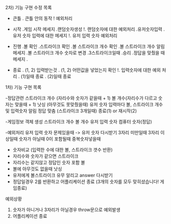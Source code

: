 2차) 기능 구현 수정 목록

- 큰틀
. 큰틀 안의 동작
! 예외처리

- 시작
  .게임 시작 메세지
  .랜덤숫자생성
    !. 랜덤숫자에 대한 예외처리
  .유저숫자입력
  .유저 숫자 입력에 대한 메세지
    !. 유저 입력 숫자 예외처리


- 진행
  .볼 확인
  .스트라이크 확인
  .볼 스트라이크 개수 확인
  .볼 스트라이크 개수  알림 메세지
  .볼 스트라이크 개수 숫자로 변경
  .3스트라이크일때
    .승리
    .정답을 맞췄을 때 메세지
  .

- 종료
  . (1, 2) 입력받는것
  . (1, 2) 어떤값을 넣었는지 확인
    !. 입력숫자에 대한 예외 처리
  . (1)일때 종료
  . (2)일때 종료


1차) 기능 구현 목록

-정답관련
  스트라이크 개수 (자리수와 숫자가 같을때 + 1)
  볼 개수(자리수가 다르고 숫자는 맞을때 + 1)
  낫싱 (아무것도 못맞췄을때)
  유저 숫자 입력마다 볼, 스트라이크 개수 및 입력숫자 알림
  정답 맞춤 (스트라이크 3개일때)
    종료(1) or 재시작(2)

-게임정보 객체 생성
  스트라이크 개수
  볼 개수
  유저 입력 숫자
  컴퓨터 숫자(정답)

-예외처리
  유저 입력 숫자 문제있을때 -> 유저 숫자 다시받기
    3자리 미만일때
    3자리 이상일때
    숫자가 아닐때
    0이 포함될때
    중복숫자넣을때






-  숫자비교 (입력한 수에 대한 볼, 스트라이크 갯수 반환)
- 자리수와 숫자가 같으면 스트라이크
- 자리수는 같지않고 정답인 숫자 포함 볼
- 볼에 아무것도 없을때 낫싱
- 유저에게 볼스트라이크 유무 알리고 answer 다시받기
- 정답일경우 2를 반환하고 어플리케이션 종료
(3개의 숫자를 모두 맞히셨습니다! 게임종료)



예외상황
1. 숫자가 아니거나 3자리가 아닐경우 throw문으로 예외발생
2. 어플리케이션 종료